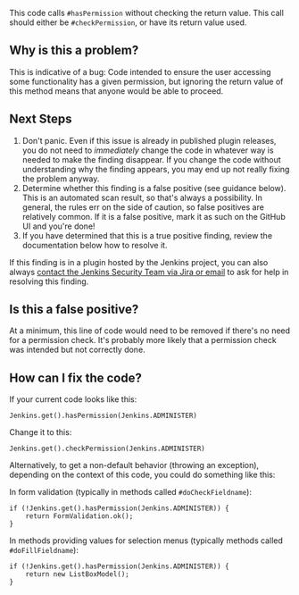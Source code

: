 This code calls `#hasPermission` without checking the return value. This call should either be `#checkPermission`, or have its return value used.

## Why is this a problem?

This is indicative of a bug: Code intended to ensure the user accessing some functionality has a given permission, but ignoring the return value of this method means that anyone would be able to proceed.

## Next Steps

<!-- Generic section used in all findings -->

1. Don't panic. Even if this issue is already in published plugin releases, you do not need to _immediately_ change the code in whatever way is needed to make the finding disappear. If you change the code without understanding why the finding appears, you may end up not really fixing the problem anyway.
2. Determine whether this finding is a false positive (see guidance below). This is an automated scan result, so that's always a possibility. In general, the rules err on the side of caution, so false positives are relatively common. If it is a false positive, mark it as such on the GitHub UI and you're done!
3. If you have determined that this is a true positive finding, review the documentation below how to resolve it.

If this finding is in a plugin hosted by the Jenkins project, you can also always [contact the Jenkins Security Team via Jira or email](https://www.jenkins.io/security/#reporting-vulnerabilities) to ask for help in resolving this finding.

## Is this a false positive?

At a minimum, this line of code would need to be removed if there's no need for a permission check. It's probably more likely that a permission check was intended but not correctly done.

## How can I fix the code?

If your current code looks like this:

    Jenkins.get().hasPermission(Jenkins.ADMINISTER)

Change it to this:

    Jenkins.get().checkPermission(Jenkins.ADMINISTER)

Alternatively, to get a non-default behavior (throwing an exception), depending on the context of this code, you could do something like this:

In form validation (typically in methods called `#doCheckFieldname`):

    if (!Jenkins.get().hasPermission(Jenkins.ADMINISTER)) {
        return FormValidation.ok();
    }

In methods providing values for selection menus (typically methods called `#doFillFieldname`):

    if (!Jenkins.get().hasPermission(Jenkins.ADMINISTER)) {
        return new ListBoxModel();
    }
